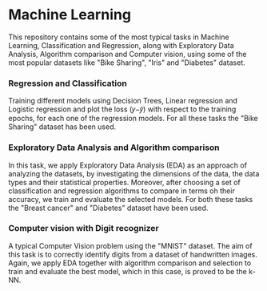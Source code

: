 # Machine Learning

This repository contains some of the most typical tasks in Machine Learning, Classification and Regression, along with Exploratory Data Analysis, Algorithm comparison and Computer vision, using some of the most popular datasets like "Bike Sharing", "Iris" and "Diabetes" dataset.

### Regression and Classification
Training different models using Decision Trees, Linear regression and Logistic regression and plot the loss (𝑦−𝑦̂) with respect to the training epochs, for each one of the regression models. For all these tasks the "Bike Sharing" dataset has been used.

### Exploratory Data Analysis and Algorithm comparison
In this task, we apply Exploratory Data Analysis (EDA) as an approach of analyzing the datasets, by investigating the dimensions of the data, the data types and their statistical properties. Moreover, after choosing a set of classification and regression algorithms to compare in terms oh their accuracy, we train and evaluate the selected models. For both these tasks the "Breast cancer" and "Diabetes" dataset have been used.

### Computer vision with Digit recognizer
A typical Computer Vision problem using the "MNIST" dataset. The aim of this task is to correctly identify digits from a dataset of handwritten images. Again, we apply EDA together with algorithm comparison and selection to train and evaluate the best model, which in this case, is proved to be the k-NN.
